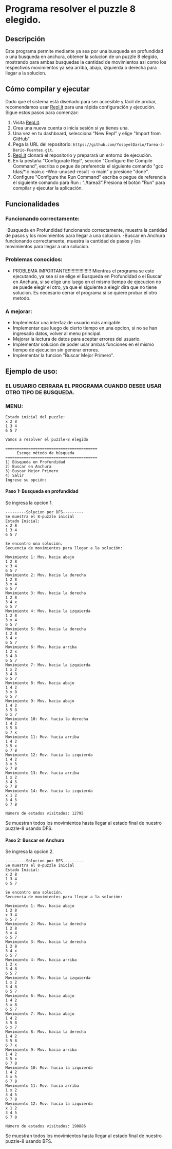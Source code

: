 # Programa resolver el puzzle 8 elegido.

## Descripción

Este programa permite mediante ya sea por una busqueda en profundidad o una busqueda en anchura, obtener la solucion de un puzzle 8 elegido, mostrando para ambas busquedas la cantidad de movimientos asi como los respectivos movimientos ya sea arriba, abajo, izquierda o derecha para llegar a la solucion.

## Cómo compilar y ejecutar

Dado que el sistema está diseñado para ser accesible y fácil de probar, recomendamos usar [Repl.it](http://repl.it/) para una rápida configuración y ejecución. Sigue estos pasos para comenzar:

1. Visita [Repl.it](https://repl.it/).
2. Crea una nueva cuenta o inicia sesión si ya tienes una.
3. Una vez en tu dashboard, selecciona "New Repl" y elige "Import from GitHub".
4. Pega la URL del repositorio: `https://github.com/YosoyelDario/Tarea-3-Dario-Fuentes.git`.
5. [Repl.it](http://repl.it/) clonará el repositorio y preparará un entorno de ejecución.
6. En la pestaña "Configurate Repl", sección "Configure the Compile Command", escriba o pegue de preferencia el siguiente comando "gcc tdas/*.c main.c -Wno-unused-result -o main" y presione "done".
7. Configure "Configure the Run Command" escriba o pegue de referencia el siguiente comando para Run : "./tarea3".Presiona el botón "Run" para compilar y ejecutar la aplicación.
## Funcionalidades 

### Funcionando correctamente:

-Busqueda en Profundidad funcionando correctamente, muestra la cantidad de pasos y los movimientos para llegar a una solucion.
-Buscar en Anchura funcionando correctamente, muestra la cantidad de pasos y los movimientos para llegar a una solucion.

### Problemas conocidos:

- PROBLEMA IMPORTANTE!!!!!!!!!!!!!!!!!!
Mientras el programa se este ejecutando, ya sea si se elige el Busqueda en Profundidad o el Buscar en Anchura, si se elige uno luego en el mismo tiempo de ejecucion no se puede elegir el otro, ya que el siguiente a elegir dira que no tiene solucion. Es necesario cerrar el programa si se quiere probar el otro metodo.
  

### A mejorar:

- Implementar una interfaz de usuario más amigable.
- Implementar que luego de cierto tiempo en una opcion, si no se han ingresado datos, volver al menu principal.
- Mejorar la lectura de datos para aceptar errores del usuario.
- Implementar solucion de poder usar ambas funciones en el mismo tiempo de ejecucion sin generar errores.
- Implementar la funcion "Buscar Mejor Primero".

## Ejemplo de uso:
### EL USUARIO CERRARA EL PROGRAMA CUANDO DESEE USAR OTRO TIPO DE BUSQUEDA.

### MENU:
````
Estado inicial del puzzle:
x 2 8 
1 3 4 
6 5 7 

Vamos a resolver el puzzle-8 elegido

========================================
     Escoge método de búsqueda
========================================
1) Búsqueda en Profundidad
2) Buscar en Anchura
3) Buscar Mejor Primero
4) Salir
Ingrese su opción:

````
#### Paso 1: Busqueda en profundidad

Se ingresa la opcion 1.
````
---------Solucion por DFS---------
Se muestra el 8-puzzle inicial
Estado Inicial:
x 2 8 
1 3 4 
6 5 7 

Se encontro una solución.
Secuencia de movimientos para llegar a la solución:

Movimiento 1: Mov. hacia abajo
1 2 8 
x 3 4 
6 5 7 
Movimiento 2: Mov. hacia la derecha
1 2 8 
3 x 4 
6 5 7 
Movimiento 3: Mov. hacia la derecha
1 2 8 
3 4 x 
6 5 7 
Movimiento 4: Mov. hacia la izquierda
1 2 8 
3 x 4 
6 5 7 
Movimiento 5: Mov. hacia la derecha
1 2 8 
3 4 x 
6 5 7 
Movimiento 6: Mov. hacia arriba
1 2 x 
3 4 8 
6 5 7 
Movimiento 7: Mov. hacia la izquierda
1 x 2 
3 4 8 
6 5 7 
Movimiento 8: Mov. hacia abajo
1 4 2 
3 x 8 
6 5 7 
Movimiento 9: Mov. hacia abajo
1 4 2 
3 5 8 
6 x 7 
Movimiento 10: Mov. hacia la derecha
1 4 2 
3 5 8 
6 7 x 
Movimiento 11: Mov. hacia arriba
1 4 2 
3 5 x 
6 7 8 
Movimiento 12: Mov. hacia la izquierda
1 4 2 
3 x 5 
6 7 8 
Movimiento 13: Mov. hacia arriba
1 x 2 
3 4 5 
6 7 8 
Movimiento 14: Mov. hacia la izquierda
x 1 2 
3 4 5 
6 7 8 

Número de estados visitados: 12795

````
Se muestran todos los movimientos hasta llegar al estado final de nuestro puzzle-8 usando DFS.

#### Paso 2: Buscar en Anchura

Se ingresa la opcion 2.
````
---------Solucion por BFS---------
Se muestra el 8-puzzle inicial
Estado Inicial:
x 2 8 
1 3 4 
6 5 7 

Se encontro una solución.
Secuencia de movimientos para llegar a la solución:

Movimiento 1: Mov. hacia abajo
1 2 8 
x 3 4 
6 5 7 
Movimiento 2: Mov. hacia la derecha
1 2 8 
3 x 4 
6 5 7 
Movimiento 3: Mov. hacia la derecha
1 2 8 
3 4 x 
6 5 7 
Movimiento 4: Mov. hacia arriba
1 2 x 
3 4 8 
6 5 7 
Movimiento 5: Mov. hacia la izquierda
1 x 2 
3 4 8 
6 5 7 
Movimiento 6: Mov. hacia abajo
1 4 2 
3 x 8 
6 5 7 
Movimiento 7: Mov. hacia abajo
1 4 2 
3 5 8 
6 x 7 
Movimiento 8: Mov. hacia la derecha
1 4 2 
3 5 8 
6 7 x 
Movimiento 9: Mov. hacia arriba
1 4 2 
3 5 x 
6 7 8 
Movimiento 10: Mov. hacia la izquierda
1 4 2 
3 x 5 
6 7 8 
Movimiento 11: Mov. hacia arriba
1 x 2 
3 4 5 
6 7 8 
Movimiento 12: Mov. hacia la izquierda
x 1 2 
3 4 5 
6 7 8 

Número de estados visitados: 190886

````
Se muestran todos los movimientos hasta llegar al estado final de nuestro puzzle-8 usando BFS.
